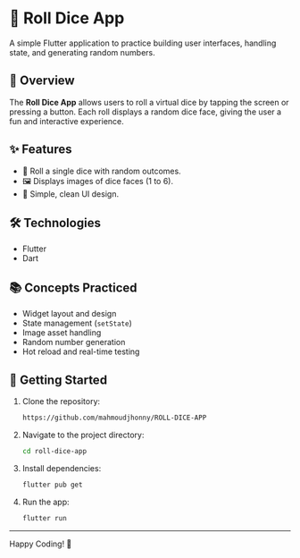 # 🎲 Roll Dice App

A simple Flutter application to practice building user interfaces, handling state, and generating random numbers.

## 📱 Overview

The **Roll Dice App** allows users to roll a virtual dice by tapping the screen or pressing a button. Each roll displays a random dice face, giving the user a fun and interactive experience.

## ✨ Features

- 🎲 Roll a single dice with random outcomes.
- 🖼️ Displays images of dice faces (1 to 6).
- 📐 Simple, clean UI design.

## 🛠️ Technologies

- Flutter
- Dart

## 📚 Concepts Practiced

- Widget layout and design
- State management (`setState`)
- Image asset handling
- Random number generation
- Hot reload and real-time testing

## 🚀 Getting Started

1. Clone the repository:
    ```bash
    https://github.com/mahmoudjhonny/ROLL-DICE-APP
    ```
2. Navigate to the project directory:
    ```bash
    cd roll-dice-app
    ```
3. Install dependencies:
    ```bash
    flutter pub get
    ```
4. Run the app:
    ```bash
    flutter run
    ```
    
---

Happy Coding! 🚀
